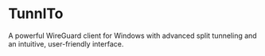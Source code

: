 # TunnlTo
A powerful WireGuard client for Windows with advanced split tunneling and an intuitive, user-friendly interface.
